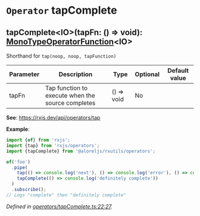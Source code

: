 # `Operator` tapComplete

## tapComplete\<IO>(tapFn: () => void): [MonoTypeOperatorFunction](https://rxjs.dev/api/index/interface/MonoTypeOperatorFunction)\<IO>

Shorthand for <code>tap(noop, noop, tapFunction)</code>

| **Parameter** | **Description** | **Type** | **Optional** | **Default value** |
|---------------|-----------------|----------|--------------|-------------------|
| tapFn | Tap function to execute when the source completes | () => void | No |  |

**See**: https://rxjs.dev/api/operators/tap

**Example**:
```typescript
import {of} from 'rxjs';
import {tap} from 'rxjs/operators';
import {tapComplete} from '@aloreljs/rxutils/operators';

of('foo')
  .pipe(
    tap(() => console.log('next'), () => console.log('error'), () => console.log('complete')),
    tapComplete(() => console.log('definitely complete'))
  )
  .subscribe();
// Logs "complete" then "definitely complete"
```

*Defined in [operators/tapComplete.ts:22:27](https://github.com/Alorel/rxutils/blob/ca6c4c0/src/operators/tapComplete.ts#L22).*
